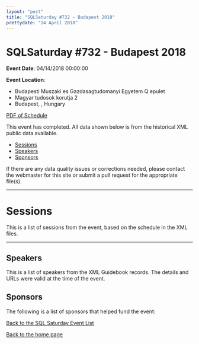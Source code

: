 ```yaml
---
layout: "post" 
title: "SQLSaturday #732 - Budapest 2018" 
prettydate: "14 April 2018" 
---
```

# SQLSaturday #732 - Budapest 2018
 
**Event Date**: 04/14/2018 00:00:00
 
**Event Location**:
- Budapesti Muszaki es Gazdasagtudomanyi Egyetem Q epulet
- Magyar tudosok korutja 2
- Budapest, , Hungary
 
<a href="/assets/pdf/0732.pdf">PDF of Schedule</a>
 
This event has completed. All data shown below is from the historical XML public data available.
<ul>
   <li><a href="#sessions">Sessions</a></li>
   <li><a href="#speakers">Speakers</a></li>
   <li><a href="#sponsors">Sponsors</a></li>
</ul>
 
 
If there are any data quality issues or corrections needed, please contact the webmaster for this site or submit a pull request for the appropriate file(s). 
 
----------------------------------------------------------------------------------- 
 
# <a name="sessions"></a>Sessions
This is a list of sessions from the event, based on the schedule in the XML files.
 
----------------------------------------------------------------------------------- 
## <a name="#speakers"></a>Speakers
This is a list of speakers from the XML Guidebook records. The details and URLs were valid at the time of the event.
 
 
 
 
## <a name="sponsors"></a>Sponsors
The following is a list of sponsors that helped fund the event:
 
[Back to the SQL Saturday Event List](/past)
 
[Back to the home page](/index)
 
